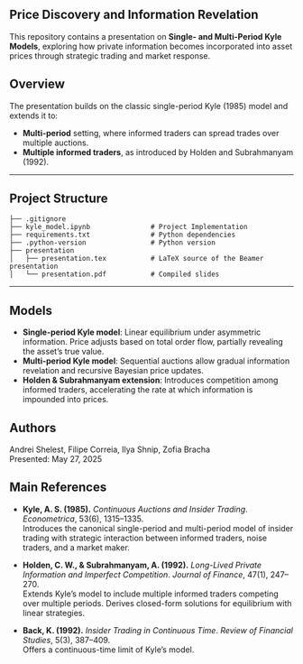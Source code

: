## Price Discovery and Information Revelation

This repository contains a presentation on **Single- and Multi-Period Kyle Models**, exploring how private information becomes incorporated into asset prices through strategic trading and market response.

## Overview

The presentation builds on the classic single-period Kyle (1985) model and extends it to:

- **Multi-period** setting, where informed traders can spread trades over multiple auctions.
- **Multiple informed traders**, as introduced by Holden and Subrahmanyam (1992).

---

## **Project Structure**
```plaintext
├── .gitignore                     
├── kyle_model.ipynb               # Project Implementation
├── requirements.txt               # Python dependencies
├── .python-version                # Python version
├── presentation
│   ├── presentation.tex           # LaTeX source of the Beamer presentation
│   └── presentation.pdf           # Compiled slides
```
---

## Models

- **Single-period Kyle model**: Linear equilibrium under asymmetric information. Price adjusts based on total order flow, partially revealing the asset’s true value.
- **Multi-period Kyle model**: Sequential auctions allow gradual information revelation and recursive Bayesian price updates.
- **Holden & Subrahmanyam extension**: Introduces competition among informed traders, accelerating the rate at which information is impounded into prices.

## Authors

Andrei Shelest, Filipe Correia, Ilya Shnip, Zofia Bracha  
Presented: May 27, 2025

## Main References

- **Kyle, A. S. (1985).** *Continuous Auctions and Insider Trading*. *Econometrica*, 53(6), 1315–1335.  
  Introduces the canonical single-period and multi-period model of insider trading with strategic interaction between informed traders, noise traders, and a market maker.

- **Holden, C. W., & Subrahmanyam, A. (1992).** *Long-Lived Private Information and Imperfect Competition*. *Journal of Finance*, 47(1), 247–270.  
  Extends Kyle’s model to include multiple informed traders competing over multiple periods. Derives closed-form solutions for equilibrium with linear strategies.

- **Back, K. (1992).** *Insider Trading in Continuous Time*. *Review of Financial Studies*, 5(3), 387–409.  
  Offers a continuous-time limit of Kyle’s model.
